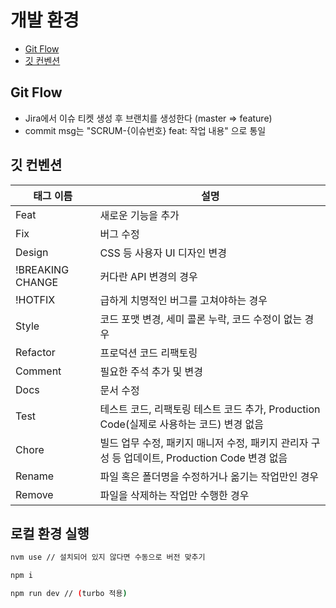 # 개발 환경
- [Git Flow](#git-flow)
- [깃 컨벤션](#깃-컨벤션)

## Git Flow
- Jira에서 이슈 티켓 생성 후 브랜치를 생성한다 (master => feature)
- commit msg는 "SCRUM-{이슈번호} feat: 작업 내용" 으로 통일

## 깃 컨벤션
| 태그 이름          | 설명                                                      |
|--------------------|-----------------------------------------------------------|
| Feat               | 새로운 기능을 추가                                        |
| Fix                | 버그 수정                                                 |
| Design             | CSS 등 사용자 UI 디자인 변경                             |
| !BREAKING CHANGE   | 커다란 API 변경의 경우                                    |
| !HOTFIX            | 급하게 치명적인 버그를 고쳐야하는 경우                   |
| Style              | 코드 포맷 변경, 세미 콜론 누락, 코드 수정이 없는 경우    |
| Refactor           | 프로덕션 코드 리팩토링                                    |
| Comment            | 필요한 주석 추가 및 변경                                  |
| Docs               | 문서 수정                                                 |
| Test               | 테스트 코드, 리팩토링 테스트 코드 추가, Production Code(실제로 사용하는 코드) 변경 없음 |
| Chore              | 빌드 업무 수정, 패키지 매니저 수정, 패키지 관리자 구성 등 업데이트, Production Code 변경 없음 |
| Rename             | 파일 혹은 폴더명을 수정하거나 옮기는 작업만인 경우       |
| Remove             | 파일을 삭제하는 작업만 수행한 경우                        |

## 로컬 환경 실행
```bash
nvm use // 설치되어 있지 않다면 수동으로 버전 맞추기

npm i

npm run dev // (turbo 적용)
```
